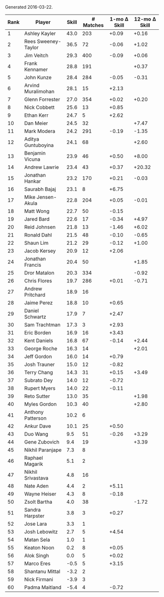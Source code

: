 Generated 2016-03-22.

| Rank | Player              | Skill | # Matches | 1-mo Δ Skill | 12-mo Δ Skill |
|------|---------------------|-------|-----------|--------------|---------------|
|    1 | Ashley Kayler       |  43.0 |       203 |        +0.09 |         +0.16 |
|    2 | Rees Sweeney-Taylor |  36.5 |        72 |        -0.06 |         +1.02 |
|    3 | Jim Veitch          |  29.3 |       400 |        -0.09 |         +0.06 |
|    4 | Frank Kennamer      |  28.8 |       191 |              |         +0.37 |
|    5 | John Kunze          |  28.4 |       284 |        -0.05 |         -0.31 |
|    6 | Arvind Muralimohan  |  28.1 |        15 |        +2.13 |               |
|    7 | Glenn Forrester     |  27.0 |       354 |        +0.02 |         +0.20 |
|    8 | Nick Cobbett        |  25.6 |        13 |        +0.85 |               |
|    9 | Ethan Kerr          |  24.7 |         5 |        +2.62 |               |
|   10 | Dan Meier           |  24.5 |        32 |              |         +7.47 |
|   11 | Mark Modera         |  24.2 |       291 |        -0.19 |         -1.35 |
|   12 | Aditya Guntuboyina  |  24.1 |        68 |              |         +2.60 |
|   13 | Benjamin Vicuna     |  23.9 |        46 |        +0.50 |         +8.00 |
|   14 | Andrew Lawrie       |  23.4 |        43 |        +0.37 |        +20.32 |
|   15 | Jonathan Hankar     |  23.2 |       170 |        +0.21 |         -0.03 |
|   16 | Saurabh Bajaj       |  23.1 |         8 |        +6.75 |               |
|   17 | Mike Jensen-Akula   |  22.8 |       204 |        +0.05 |         -0.01 |
|   18 | Matt Wong           |  22.7 |        50 |        -0.15 |               |
|   19 | Jared Bard          |  22.6 |        17 |        -0.34 |         +4.97 |
|   20 | Reid Johnsen        |  21.8 |        13 |        -1.46 |         +6.02 |
|   21 | Ronald Dahl         |  21.5 |        48 |        -0.10 |         -0.65 |
|   22 | Shaun Lim           |  21.2 |        29 |        -0.12 |         +1.00 |
|   23 | Jacob Kersey        |  20.9 |        12 |        +2.06 |               |
|   24 | Jonathan Francis    |  20.4 |        50 |              |         +1.85 |
|   25 | Dror Matalon        |  20.3 |       334 |              |         -0.92 |
|   26 | Chris Flores        |  19.7 |       286 |        +0.01 |         -0.71 |
|   27 | Andrew Pritchard    |  18.9 |        16 |              |               |
|   28 | Jaime Perez         |  18.8 |        10 |        +0.65 |               |
|   29 | Daniel Schwartz     |  17.9 |         7 |        +2.47 |               |
|   30 | Sam Trachtman       |  17.3 |         3 |        +2.93 |               |
|   31 | Eric Borden         |  16.9 |        16 |        +3.43 |               |
|   32 | Kent Daniels        |  16.8 |        67 |        -0.14 |         +2.44 |
|   33 | George Roche        |  16.3 |        14 |              |         +2.01 |
|   34 | Jeff Gordon         |  16.0 |        14 |        +0.79 |               |
|   35 | Josh Trauner        |  15.0 |        12 |        -0.82 |               |
|   36 | Terry Chang         |  14.3 |        31 |        +0.15 |         +3.49 |
|   37 | Subrato Dey         |  14.0 |        12 |        -0.72 |               |
|   38 | Rupert Myers        |  14.0 |        22 |        -0.11 |               |
|   39 | Reto Sutter         |  13.0 |        35 |              |         +1.98 |
|   40 | Myles Gordon        |  10.3 |        40 |              |         +2.80 |
|   41 | Anthony Patterson   |  10.2 |         6 |              |               |
|   42 | Ankur Dave          |  10.1 |        25 |        +0.50 |               |
|   43 | Duo Wang            |   9.5 |        51 |        -0.26 |         +3.29 |
|   44 | Gene Zubovich       |   9.4 |        19 |              |         +3.39 |
|   45 | Nikhil Paranjape    |   7.3 |         8 |              |               |
|   46 | Raphael Magarik     |   5.1 |         2 |              |               |
|   47 | Nikhil Srivastava   |   4.8 |        16 |              |               |
|   48 | Nate Aden           |   4.4 |         2 |        +5.11 |               |
|   49 | Wayne Heiser        |   4.3 |         8 |        -0.18 |               |
|   50 | Zsolt Bartha        |   4.0 |        38 |              |         -1.72 |
|   51 | Sandra Harpster     |   3.8 |         3 |        +0.27 |               |
|   52 | Jose Lara           |   3.3 |         1 |              |               |
|   53 | Josh Lebowitz       |   2.7 |         5 |        +4.54 |               |
|   54 | Matan Sela          |   1.0 |         1 |              |               |
|   55 | Keaton Noon         |   0.2 |         8 |        +0.05 |               |
|   56 | Alok Singh          |   0.0 |         5 |        +0.02 |               |
|   57 | Marco Eres          |  -0.5 |         5 |        +3.15 |               |
|   58 | Shantanu Mittal     |  -3.2 |         2 |              |               |
|   59 | Nick Firmani        |  -3.9 |         3 |              |               |
|   60 | Padma Maitland      |  -5.4 |         4 |        -0.72 |               |